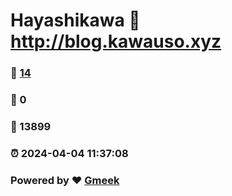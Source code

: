 # Hayashikawa :link: http://blog.kawauso.xyz 
### :page_facing_up: [14](http://blog.kawauso.xyz/tag.html) 
### :speech_balloon: 0 
### :hibiscus: 13899 
### :alarm_clock: 2024-04-04 11:37:08 
### Powered by :heart: [Gmeek](https://github.com/Meekdai/Gmeek)
